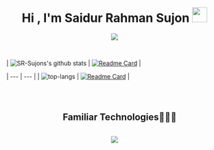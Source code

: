 
<h1 align="center"><b>Hi , I'm Saidur Rahman Sujon </b><img src="https://media.giphy.com/media/hvRJCLFzcasrR4ia7z/giphy.gif" width="35"></h1>

<p align="center">
  <a href="https://github.com/DenverCoder1/readme-typing-svg"><img src="https://readme-typing-svg.herokuapp.com?font=Time+New+Roman&color=cyan&size=25&center=true&vCenter=true&width=600&height=100&lines=Welcome+to+my+profile;I'm+a+Full-Stack+Developer;ML/AI+Engineer;Data+Science+Enthusiast;Researcher;Love+to+learn+new+stuff"></a>
</p>

<br>


| ![SR-Sujons's github stats](https://github-readme-stats.vercel.app/api?username=SR-Sujon&show_icons=true&theme=tokyonight) | [![Readme Card](https://github-readme-stats.vercel.app/api/pin/?username=SR-Sujon&repo=Chatter-AI&theme=tokyonight)](https://github.com/SR-Sujon/takaramichi) |

| --- | --- |
| <img src="https://github-readme-stats.vercel.app/api/top-langs/?username=Shwetang550&layout=compact&theme=tokyonight" alt="top-langs" /> | [![Readme Card](https://github-readme-stats.vercel.app/api/pin/?username=SR-Sujon&repo=Chatter-AI&theme=tokyonight)](https://github.com/SR-Sujon/Chatter-AI) |



<br/>

<p>
</div> 
<!--h1 without bottom border-->
<div id="user-content-toc">
  <ul align="center">
    <summary><h2 style="display: inline-block">Familiar Technologies👨🏻‍💻</h2></summary>
  </ul>
</div>
<!--tech stack icons-->
<p align="center">
  <a href="https://skillicons.dev">
    <img src="https://skillicons.dev/icons?i=git,github,py,react,html,java,js,linux,md,mysql,nextjs,nodejs,redux,tailwind,mongodb,ts,vscode,aws,cpp,css,docker,postgres,express,figma,firebase,redis,postman,kubernetes&perline=14" />
  </a>
</p>

<br/>


<!--
**SR-Sujon/SR-Sujon** is a ✨ _special_ ✨ repository because its `README.md` (this file) appears on your GitHub profile.

Here are some ideas to get you started:

- 🔭 I’m currently working on ...
- 🌱 I’m currently learning ...
- 👯 I’m looking to collaborate on ...
- 🤔 I’m looking for help with ...
- 💬 Ask me about ...
- 📫 How to reach me: ...
- 😄 Pronouns: ...
- ⚡ Fun fact: ...
-->


